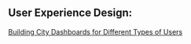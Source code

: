 

## User Experience Design:
[Building City Dashboards for Different Types of Users](https://www.tandfonline.com/doi/full/10.1080/10630732.2020.1759994?journalCode=cjut20)

